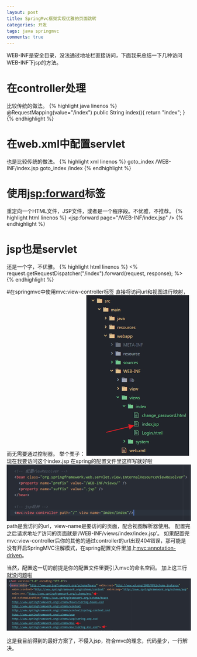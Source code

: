 ```yaml
---
layout: post
title: SpringMvc框架实现优雅的页面跳转
categories: 开发
tags: java springmvc
comments: true
---
```



WEB-INF是安全目录，没法通过地址栏直接访问，下面我来总结一下几种访问WEB-INF下jsp的方法。

# 在controller处理
比较传统的做法。
{% highlight java linenos %}
    @RequestMapping(value="/index")
    public String index(){
        return "index";
    }
{% endhighlight %}

# 在web.xml中配置servlet
也是比较传统的做法。
{% highlight xml linenos %}
  <servlet>
    <servlet-name>goto_index</servlet-name>
    <jsp-file>/WEB-INF/index.jsp</jsp-file>
  </servlet>
  <servlet-mapping>
    <servlet-name>goto_index</servlet-name>
    <url-pattern>/index</url-pattern>
  </servlet-mapping>
{% endhighlight %}

# 使用<jsp:forward>标签
重定向一个HTML文件，JSP文件，或者是一个程序段。不优雅，不推荐。
{% highlight html linenos %}
<jsp:forward page="/WEB-INF/index.jsp" />
{% endhighlight %}

# jsp也是servlet
还是一个字，不优雅。
{% highlight html linenos %}
<%
  request.getRequestDispatcher("/index").forward(request, response);
%>
{% endhighlight %}

#在springmvc中使用mvc:view-controller标签
直接将访问url和视图进行映射，而无需要通过控制器。
举个栗子：
![目录](/media/images/accessed-web-inf-jsp/Image1.jpg)
现在我要访问这个index.jsp
在spring的配置文件里这样写就好啦
![配置文件](/media/images/accessed-web-inf-jsp/Image2.jpg)
path是我访问的url，view-name是要访问的页面，配合视图解析器使用。
配置完之后请求地址‘/’访问的页面就是‘/WEB-INF/views/index/index.jsp’。
如果配置完mvc:view-controller后你的其他的通过controller的url出现404错误，那可能是没有开启SpringMVC注解模式，在spring配置文件里加上<mvc:annotation-driven>。

当然，配置这一切的前提是你的配置文件里要引入mvc的命名空间。
加上这三行就没问题啦
![目录](/media/images/accessed-web-inf-jsp/Image3.jpg)

这是我目前得到的最好方案了，不侵入jsp，符合mvc的理念，代码量少，一行解决。
